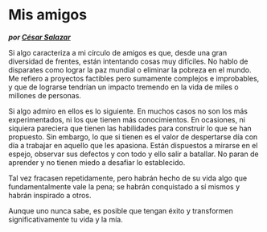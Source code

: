 # Mis amigos
__*por [César Salazar](/)*__

Si algo caracteriza a mi círculo de amigos es que, desde una gran diversidad de frentes, están intentando cosas muy difíciles. No hablo de disparates como lograr la paz mundial o eliminar la pobreza en el mundo. Me refiero a proyectos factibles pero sumamente complejos e improbables, y que de lograrse tendrían un impacto tremendo en la vida de miles o millones de personas. 

Si algo admiro en ellos es lo siguiente. En muchos casos no son los más experimentados, ni los que tienen más conocimientos. En ocasiones, ni siquiera pareciera que tienen las habilidades para construir lo que se han propuesto. Sin embargo, lo que si tienen es el valor de despertarse día con día a trabajar en aquello que les apasiona. Están dispuestos a mirarse en el espejo, observar sus defectos y con todo y ello salir a batallar. No paran de aprender y no tienen miedo a desafiar lo establecido.

Tal vez fracasen repetidamente, pero habrán hecho de su vida algo que fundamentalmente vale la pena; se habrán conquistado a sí mismos y habrán inspirado a otros.

Aunque uno nunca sabe, es posible que tengan éxito y transformen significativamente tu vida y la mía.